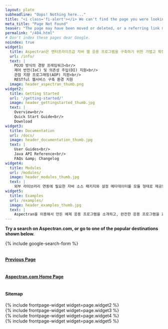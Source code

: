 ```yaml
---
layout: plate
subheadline: "Oops! Nothing here..."
title: "<i class='fi-alert'></i> We can't find the page you were looking for."
meta_title: "Page Not Found"
teaser: "The page may have been moved or deleted, or a referring link may be incorrect."
permalink: "/404.html"
# Don't index these pages dear Google.
noindex: true
widget1:
  title: Aspectran은 엔터프라이즈급 자바 웹 응용 프로그램을 구축하기 위한 가볍고 확장 가능한 프레임워크입니다.
  url: /info/
  text: |
    POJO 방식의 경량 프레임워크<br/>
    제어 반전(IoC) 및 의존성 주입(DI) 지원<br/>
    관점 지향 프로그래밍(AOP) 지원<br/>
    RESTful 웹서비스 구축 환경 지원
  image: header_aspectran_thumb.png
widget2:
  title: Getting Started
  url: '/getting-started/'
  image: header_gettingstarted_thumb.jpg
  text: |
    Overview<br/>
    Quick Start Guide<br/>
    Download
widget3:
  title: Documentation
  url: /docs/
  image: header_documentation_thumb.jpg
  text: |
    User Guides<br/>
    Java API Reference<br/>
    FAQs &amp; Changelog
widget4:
  title: Modules
  url: /modules/
  image: header_modules_thumb.jpg
  text: |
    외부 라이브러리 연동에 필요한 자바 소스 패키지와 설정 메타데이터를 모듈 형태로 제공합니다.
widget5:
  title: Examples
  url: /examples/
  image: header_examples_thumb.jpg
  text: |
    Aspectran을 이용해서 만든 예제 응용 프로그램을 소개하고, 완전한 응용 프로그램을 효과적으로 구축할 수 있는 방법을 제공합니다.
---
```


**Try a search on Aspectran.com, or go to one of the popular destinations shown below.**

{% include google-search-form %}

<div class="row t40">
  <div class="medium-3 columns text-center t10">
    <div class="panel">
      <a href="javascript:history.back();"><h4><i class='fi-arrow-left'></i> Previous Page</h4></a>
    </div>
  </div>
  <div class="medium-6 columns text-center t10">
    <div class="panel">
      <a href="{{ site.baseurl }}/"><h4><i class='fi-home'></i> Aspectran.com Home Page</h4></a>
    </div>
  </div>
  <div class="medium-3 columns text-center t10">
    <div class="panel">
      <a><h4><i class='fi-map'></i> Sitemap</h4></a>
    </div>
  </div>
</div>

<div class="row t50">
  <div class="medium-6 large-3 columns b10">
    {% include frontpage-widget widget=page.widget2 %}
  </div>
  <div class="medium-6 large-3 columns b10">
    {% include frontpage-widget widget=page.widget3 %}
  </div>
  <div class="medium-6 large-3 columns b10">
    {% include frontpage-widget widget=page.widget4 %}
  </div>
  <div class="medium-6 large-3 columns b10">
    {% include frontpage-widget widget=page.widget5 %}
  </div>
</div>
